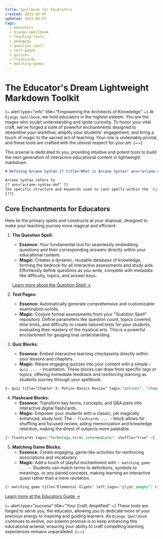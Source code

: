 ```yaml
---
title: Spellbook for Eeudcators
created: 2025-05-07
updated: 2025-05-07
tags:
  - educators
  - django-spellbook
  - teaching-tools
  - pedagogy
  - question-spell
  - test-pages
  - quizzes
  - flashcards
  - matching-games
---
```

# The Educator's Dream Lightweight Markdown Toolkit

{~ alert type="info" title="Empowering the Architects of Knowledge" ~}
At `Django Spellbook`, we hold educators in the highest esteem. You are the mages who sculpt understanding and ignite curiosity. To honor your vital craft, we've forged a suite of powerful enchantments designed to streamline your workflow, amplify your students' engagement, and bring a touch of magic to the sacred act of teaching. Your role is undeniably pivotal, and these tools are crafted with the utmost respect for your art.
{~~}

This arsenal is dedicated to you, providing intuitive and potent tools to build the next generation of interactive educational content in lightweight markdown.

```markdown
# Defining Arcane Syntax {? title="What is Arcane Syntax" ans="arcane-syntax-def" ?}

Arcane Syntax refers to
{? ans="arcane-syntax-def" ?}
the specific structure and keywords used to cast spells within the `Django Spellbook` ecosystem.
{??}
```

## Core Enchantments for Educators

Here lie the primary spells and constructs at your disposal, designed to make your teaching journey more magical and efficient:

1.  **The Question Spell:**
    * **Essence:** Your fundamental tool for seamlessly embedding questions and their corresponding answers directly within your educational content.
    * **Magic:** Creates a dynamic, reusable database of knowledge, forming the bedrock for all interactive assessments and study aids. Effortlessly define questions as you write, complete with metadata like difficulty, topics, and answer keys.

    [Learn more about the Question Spell →](/hidden/spellbook_for_educators/question-spell)

2.  **Test Pages:**
    * **Essence:** Automatically generate comprehensive and customizable examination scrolls.
    * **Magic:** Conjure formal assessments from your "Question Spell" repository. Define parameters like question count, topics covered, time limits, and difficulty to create tailored tests for your students, evaluating their mastery of the mystical arts. This is a powerful enchantment for gauging true understanding.

3.  **Quiz Blocks:**
    * **Essence:** Embed interactive learning checkpoints directly within your lessons and chapters.
    * **Magic:** Weave engaging quizzes into your content with a simple `~ quiz ... ~` incantation. These blocks can draw from specific tags or topics, offering immediate feedback and reinforcing learning as students journey through your spellbook.

```markdown
{~ quiz title="Chapter 3: Potion Basics Review" tags=["potions", "chapter3"] count="5" ~}
```

4.  **Flashcard Blocks:**
    * **Essence:** Transform key terms, concepts, and Q&A pairs into interactive digital flashcards.
    * **Magic:** Empower your students with a classic, yet magically enhanced, study tool. The `~ flashcards ... ~` block allows for shuffling and focused review, aiding memorization and knowledge retention, making the driest of subjects more palatable.

```markdown
{~ flashcards tags=["herbology_terms_intermediate"] shuffle="true" ~}
```

5.  **Matching Game Blocks:**
    * **Essence:** Create engaging, game-like activities for reinforcing associations and vocabulary.
    * **Magic:** Add a touch of playful enchantment with `~ matching_game ... ~`. Students can match terms to definitions, symbols to meanings, or any paired concepts, making learning an interactive quest rather than a mere recitation.

```markdown
{~ matching_game title="Elemental Glyphs" left_tags=["glyph_images"] right_tags=["glyph_names"] count="10" ~}
```

[Learn more at the Educators Guide →](/hidden/spellbook_for_educators/educators_guide)


{~ alert type="success" title="Your Craft, Amplified" ~}
These tools are forged to serve you, the educator, allowing you to dedicate more of your precious energy to inspiring and guiding learners. As `Django Spellbook` continues to evolve, our solemn promise is to keep enhancing this educational arsenal, ensuring your ability to craft compelling learning experiences remains unparalleled.
{~~}